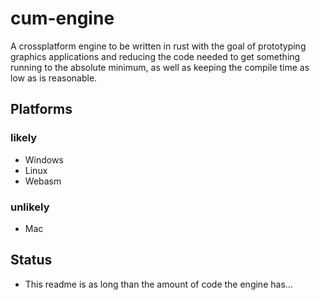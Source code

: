 # cum-engine

A crossplatform engine to be written in rust with the goal of prototyping graphics applications and reducing the code needed to get something running to the absolute minimum, as well as keeping the compile time as low as is reasonable.

## Platforms
### likely
* Windows
* Linux
* Webasm
### unlikely
* Mac
## Status
* This readme is as long than the amount of code the engine has...
